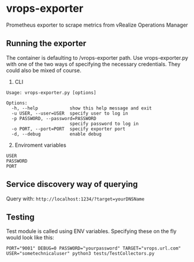 # vrops-exporter
Prometheus exporter to scrape metrics from vRealize Operations Manager

## Running the exporter

The container is defaulting to /vrops-exporter path. Use vrops-exporter.py with one of the two ways of specifying the necessary credentials. They could also be mixed of course.

1. CLI

```
Usage: vrops-exporter.py [options]

Options:
  -h, --help            show this help message and exit
  -u USER, --user=USER  specify user to log in
  -p PASSWORD, --password=PASSWORD
                        specify password to log in
  -o PORT, --port=PORT  specify exporter port
  -d, --debug           enable debug
```

2. Enviroment variables

```
USER
PASSWORD
PORT
```

## Service discovery way of querying
Query with: ``http://localhost:1234/?target=yourDNSName``


## Testing
Test module is called using ENV variables. Specifying these on the fly would look like this:

```
PORT="9001" DEBUG=0 PASSWORD="yourpassword" TARGET="vrops.url.com" USER="sometechnicaluser" python3 tests/TestCollectors.py
```

